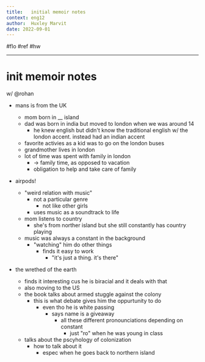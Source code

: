 ```yaml
---
title:   initial memoir notes
context: eng12
author:  Huxley Marvit
date: 2022-09-01
---
```


#flo #ref #hw 

***

# init memoir notes
w/ @rohan

- mans is from the UK
	- mom born in __ island
	- dad was born in india but moved to london when we was around 14
		- he knew english but didn't know the traditional english w/ the london accent. instead had an indian accent
	- favorite activies as a kid was to go on the london buses
	- grandmother lives in london
	- lot of time was spent with family in london
		- → family time, as opposed to vacation
		- obligation to help and take care of family
		
- airpods!
	- "weird relation with music"
		- not a particular genre
			- not like other girls
		- uses music as a soundtrack to life
	- mom listens to country
		- she's from norther island but she still constantly has country playing
	- music was always a constant in the background
		- "watching" him do other things
			- finds it easy to work
				- "it's just a thing. it's there"

- the wrethed of the earth
	- finds it interesting cus he is biracial and it deals with that
	- also moving to the US
	- the book talks about armed stuggle against the colony
		- this is what debate gives him the oppurtunity to do
			- even tho he is white passing
				- says name is a giveaway
					- all these different pronounciations depending on constant
						- just "ro" when he was young in class
	- talks about the pscyhology of colonization 
		- how to talk about it
			- espec when he goes back to northern island


